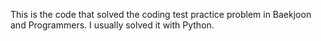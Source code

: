 This is the code that solved the coding test practice problem in Baekjoon and Programmers. I usually solved it with Python.

